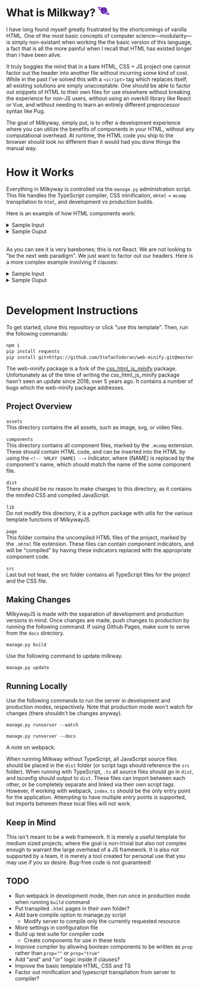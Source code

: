 <h1>What is Milkway? <img width="30px" height="30px" src="assets/logo.svg"/></h1>

I have long found myself greatly frustrated by the shortcomings of vanilla HTML. One of the most basic concepts of computer science—modularity—is simply non-existant when working the the basic version of this language, a fact that is all the more painful when I recall that HTML has existed longer than I have been alive.

It truly boggles the mind that in a bare HTML, CSS + JS project one cannot factor out the header into another file without incurring some kind of cost. While in the past I've solved this with a `<script>` tag which replaces itself, all existing solutions are simply unacceptable. One should be able to factor out snippets of HTML to their own files for use elsewhere without breaking the experience for non-JS users, without using an overkill library like React or Vue, and without needing to learn an entirely different preprocessor syntax like Pug.

The goal of Milkyway, simply put, is to offer a development experience where you can utilize the benefits of components in your HTML, without any computational overhead. At runtime, the HTML code you ship to the browser should look no different than it would had you done things the manual way.

# How it Works

Everything in Milkyway is controlled via the `manage.py` administration script. This file handles the TypeScript compiler, CSS minification, `mhtml` + `mcomp` transpilation to `html`, and development vs production builds.

Here is an example of how HTML components work:

<details>
<summary>Sample Input</summary>

index.mhtml
```html
<div><!-- %MLKY FOO text="bar" size="16px" --></div>
```

foo.mcomp
```html
<p style="font-size: {{ size }};">{{ text }}</p>
```

</details>

<details>
<summary>Sample Ouput</summary>

index.html
```html
<div><p style="font-size: 16px;">bar</p></div>
```

</details><br>

As you can see it is very barebones; this is not React. We are not looking to "be the next web paradigm". We just want to factor out our headers. Here is a more complex example involving if clauses:

<details>
<summary>Sample Input</summary>

index.mhtml
```html
<h1>An Image Icon</h1>
<!-- %MLKY ICON src="image.png" caption="Hello World" size="25px" -->
```

icon.mcomp
```html
<img src="{{ src }}" style="width: {{ size }}; height: {{ size }};"/>
{[ %if caption ]}<p>{{ caption }}</p>{[ %endif ]}
```

</details>

<details>
<summary>Sample Ouput</summary>

index.html
```html
<h1>An Image Icon</h1>
<img src="image.png" style="width: 25px; height: 25px;"/>
<p>Hello World</p>
```

</details><br>

# Development Instructions

To get started, clone this repository or click "use this template". Then, run the following commands:

```shell
npm i
pip install requests
pip install git+https://github.com/StefanTodoran/web-minify.git@master
```

The web-minify package is a fork of the [css_html_js_minify](https://github.com/juancarlospaco/css-html-js-minify) package. Unfortunately as of the time of writing the css_html_js_minify package hasn't seen an update since 2018, over 5 years ago. It contains a number of bugs which the web-minify package addresses.

## Project Overview

`assets`<br>
This directory contains the all assets, such as image, svg, or video files.

`components`<br>
This directory contains all component files, marked by the `.mcomp` extension. These should contain HTML code, and can be inserted into the HTML by using the `<!-- %MLKY {NAME} -->` indicator, where {NAME} is replaced by the component's name, which should match the name of the some component file.

`dist`<br>
There should be no reason to make changes to this directory, as it contains the minifed CSS and compiled JavaScript.

`lib`<br>
Do not modify this directory, it is a python package with utils for the various template functions of MilkywayJS.

`page`<br>
This folder contains the uncompiled HTML files of the project, marked by the `.mhtml` file extension. These files can contain component indicators, and will be "compiled" by having these indicators replaced with the appropriate component code.

`src`<br>
Last but not least, the src folder contains all TypeScript files for the project and the CSS file.

## Making Changes

MilkywayJS is made with the separation of development and production versions in mind. Once changes are made, push changes to production by running the following command. If using Github Pages, make sure to serve from the `docs` directory.

```
manage.py build
```

Use the following command to update milkway.

```
manage.py update
```

## Running Locally

Use the following commands to run the server in development and production modes, respectively. Note that production mode won't watch for changes (there shouldn't be changes anyway).

```
manage.py runserver --watch
```
```
manage.py runserver --docs
```

A note on webpack:

When running Milkway without TypeScript, all JavaScript source files should be placed in the `dist` folder (or script tags should reference the `src` folder). When running with TypeScript, `.ts` all source files should go in `dist`, and tsconfig should output to `dist`. These files can import between each other, or be completely separate and linked via their own script tags. However, if working with webpack, `index.ts` should be the only entry point for the application. Attempting to have multiple entry points is supported, but imports between these local files will not work.

## Keep in Mind

This isn't meant to be a web framework. It is merely a useful template for medium sized projects, where the goal is non-trivial but also not complex enough to warrant the large overhead of a JS framework. It is also not supported by a team, it is merely a tool created for personal use that you may use if you so desire. Bug-free code is not guaranteed!

## TODO

* Run webpack in development mode, then run once in production mode when running `build` command
* Put transpiled `.html` pages in their own folder?
* Add bare compile option to manage.py script
  * Modify server to compile only the currently requested resource
* More settings in configuration file
* Build up test suite for compiler code
  * Create components for use in these tests
* Improve compiler by allowing boolean components to be written as `prop` rather than `prop=""` or `prop="true"`
* Add "and" and "or" logic inside if clauses?
* Improve the basic template HTML, CSS and TS
* Factor out minification and typescript transpilation from server to compiler?

